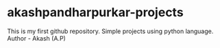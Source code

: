 # akashpandharpurkar-projects

This is my first github repository.
Simple projects using python language.
Author - Akash (A.P)
